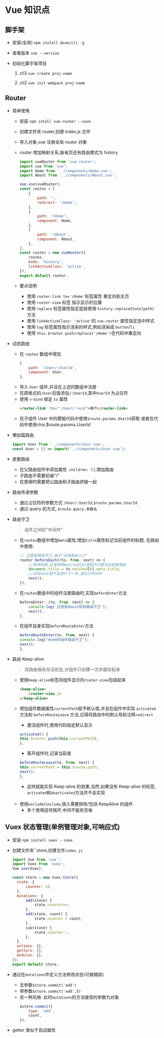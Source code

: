 # Vue 知识点

## 脚手架

- 安装(全局) `npm install @vue/cli -g`

- 查看版本 `vue --version`

- 初始化脚手架项目

  1.  cli3 `vue create proj-name`

  2.  cli2 `vue init webpack proj-name`

## Router

- 简单使用

  - 安装 `npm intall vue-router --save`
  - 创建文件夹 router,创建 index.js 文件
  - 导入对象,vue 注册全局 router 对象
  - router 增加映射关系,缺省页还有路由模式为 history

    ```js
    import vueRouter from 'vue-router';
    import vue from 'vue';
    import Home from '../components/Home.vue';
    import About from '../components/About.vue';

    vue.use(vueRouter);
    const routes = [
    	{
    		path: '',
    		redirect: '/Home',
    	},
    	{
    		path: '/Home',
    		component: Home,
    	},
    	{
    		path: '/About',
    		component: About,
    	},
    ];
    const router = new vueRouter({
    	routes,
    	mode: 'history',
    	linkActiveClass: 'active',
    });
    export default router;
    ```

  - 要点说明
    - 使用 `router-link to='/Home'`标签属性 重定向到主页
    - 使用 `router-view` 标签 指示显示的位置
    - 使用 `replace` 标签属性指定底层使用 `history.replaceState(path)` 方法
    - 使用 `linkActiveClass: 'active'`的 `vue-router` 属性指定选中样式
    - 使用 `tag` 标签属性指示渲染的样式,例如渲染成 `button`/`li`
    - 使用 `this.$router.push/replace('/Home')`在代码中重定向

- 动态路由

  - 在 `routes` 数组中增加
    ```js
    {
    	path: '/User/:UserId',
    	component: User,
    },
    ```
  - 导入 `User` 组件,并且在上述的数组中注册
  - 在原格式的`/User`后面添加`/:UserId`,其中`UserId` 为占位符
  - 使用 `v-bind` 绑定 `to` 属性
    ```html
    <router-link :to="'/User/'+uid">用户</router-link>
    ```
  - 在子组件 User 中的模板代码中使用`$route.params.UserId`获取
    或者在代码中使用`t`his.\$route.params.UserId`

- 懒加载路由

  ```js
  import User from '../components/User.vue';
  const User = () => import('../components/User.vue');
  ```

- 嵌套路由

  - 在父路由组件中添加属性` children: []`,增加路由
  - 子路由不需要前缀"/"
  - 在使用时需要把父路由和子路由拼接一起

- 路由传递参数

  - 通过占位符的参数方式 `/User/:UserId`,`$route.params.UserId`
  - 通过 query 的方式, `$route.query.参数名`

- 路由守卫

  > 组件之间的"中间件"

  - 在`routes`数组中增加`meta`属性,增加`title`属性标记当前组件的标题,
    在路由中使用:

    ```js
    // 这里是路由守卫,属于"全局路由入口"
    router.beforeEach((to, from, next) => {
    	//修改标题,这里使用matched[0]是因为可能存在嵌套路由
    	document.title = to.matched[0].meta.title;
    	//没有next就不会进行下一步,类似于中间件
    	next();
    });
    ```

  - 在`routes`数组中的组件注册路由时,实现`beforeEnter`方法

    ```js
    beforeEnter: (to, from, next) => {
    	console.log('这里是About局部路由守卫');
    	next();
    },
    ```

  - 在组件自身实现`beforeRouteEnter`方法
    ```js
    beforeRouteEnter(to, from, next) {
    console.log("Home的组件路由守卫");
    next();
    },
    ```

- 路由 Keep-alive

  > 将路由保存存活状态,对组件只创建一次并缓存起来

  - 使用`Keep-alive`标签将组件显示的`router-view`包括起来
    ```html
    <keep-alive>
    	<router-view />
    </keep-alive>
    ```
  - 增加组件数据属性`currentPath`赋予默认值,并且在组件中实现 `activated` 方法和 `beforeRouteLeave` 方法,记得将路由中的默认导航注释`redirect`

    - 激活组件时,使用代码指定默认显示

    ```js
    activated() {
    this.$router.push(this.currentPath);
    },
    ```

    - 离开组件时,记录当前值

    ```js
    beforeRouteLeave(to, from, next) {
    this.currentPath = this.$route.path;
    next();
    },
    ```

    - 这样就能实现 Keep-alive 的效果,当然,如果没有 Keep-alive 的标签,
      `activated`和`deactivated`方法并不会实现

   <br>

  - 使用`exclude`/`include`,填入需要排除/包括 KeepAlive 的组件
    - 多个使用逗号隔开,中间不能有空格

## Vuex 状态管理(单例管理对象,可响应式)

- 安装 `npm install vuex --save`
- 创建文件夹``store,创建文件`index.js`

  ```js
  import Vue from 'vue';
  import Vuex from 'vuex';
  Vue.use(Vuex);

  const store = new Vuex.Store({
  	state: {
  		counter: 10,
  	},
  	mutations: {
  		add(state) {
  			state.counter++;
  		},
  		add(state, count) {
  			state.counter + count;
  		},
  		sub(state) {
  			state.counter--;
  		},
  	},
  	actions: {},
  	getters: {},
  	modules: {},
  });
  export default store;
  ```

- 通过在`mutations`中定义方法修改状态(可被跟踪)

  - 无参数`$store.commit('add')`
  - 带参数`$store.commit('add',5)`
  - 另一种风格: 此时`mutations`的方法接受的参数为对象
    ```js
    $store.commit({
    	type: 'add',
    	count,
    });
    ```

- getter 类似于自动属性
